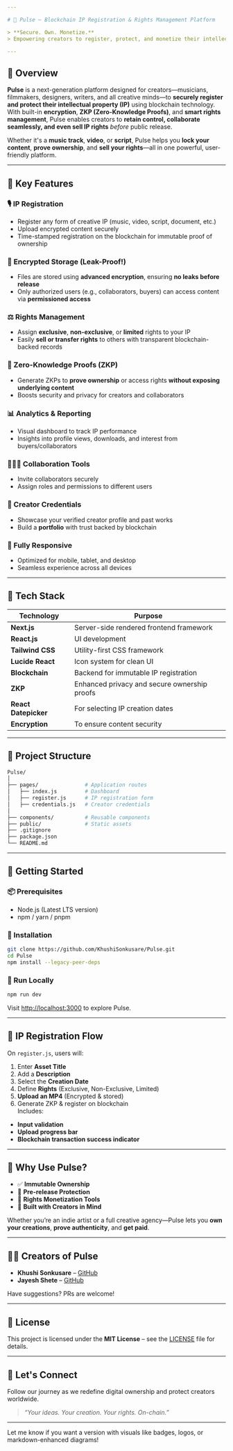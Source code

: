 ```yaml
---

# 🚀 Pulse – Blockchain IP Registration & Rights Management Platform  

> **Secure. Own. Monetize.**  
> Empowering creators to register, protect, and monetize their intellectual property using blockchain and zero-knowledge encryption.

---
```


## 🎨 Overview

**Pulse** is a next-generation platform designed for creators—musicians, filmmakers, designers, writers, and all creative minds—to **securely register and protect their intellectual property (IP)** using blockchain technology. With built-in **encryption**, **ZKP (Zero-Knowledge Proofs)**, and **smart rights management**, Pulse enables creators to **retain control, collaborate seamlessly, and even sell IP rights** *before* public release.

Whether it's a **music track**, **video**, or **script**, Pulse helps you **lock your content**, **prove ownership**, and **sell your rights**—all in one powerful, user-friendly platform.

---

## 🔐 Key Features

### 🎙️ IP Registration
- Register any form of creative IP (music, video, script, document, etc.)
- Upload encrypted content securely
- Time-stamped registration on the blockchain for immutable proof of ownership

### 🔏 Encrypted Storage (Leak-Proof!)
- Files are stored using **advanced encryption**, ensuring **no leaks before release**
- Only authorized users (e.g., collaborators, buyers) can access content via **permissioned access**

### ⚖️ Rights Management
- Assign **exclusive**, **non-exclusive**, or **limited** rights to your IP
- Easily **sell or transfer rights** to others with transparent blockchain-backed records

### 🧠 Zero-Knowledge Proofs (ZKP)
- Generate ZKPs to **prove ownership** or access rights **without exposing underlying content**
- Boosts security and privacy for creators and collaborators

### 📊 Analytics & Reporting
- Visual dashboard to track IP performance
- Insights into profile views, downloads, and interest from buyers/collaborators

### 🧑‍🤝‍🧑 Collaboration Tools
- Invite collaborators securely
- Assign roles and permissions to different users

### 🧾 Creator Credentials
- Showcase your verified creator profile and past works
- Build a **portfolio** with trust backed by blockchain

### 📱 Fully Responsive
- Optimized for mobile, tablet, and desktop
- Seamless experience across all devices

---

## 🧠 Tech Stack

| Technology     | Purpose                                |
|----------------|----------------------------------------|
| **Next.js**    | Server-side rendered frontend framework |
| **React.js**   | UI development                         |
| **Tailwind CSS**| Utility-first CSS framework            |
| **Lucide React** | Icon system for clean UI             |
| **Blockchain** | Backend for immutable IP registration |
| **ZKP**        | Enhanced privacy and secure ownership proofs |
| **React Datepicker** | For selecting IP creation dates |
| **Encryption** | To ensure content security             |

---

## 📁 Project Structure

```bash
Pulse/
│
├── pages/               # Application routes
│   ├── index.js         # Dashboard
│   ├── register.js      # IP registration form
│   ├── credentials.js   # Creator credentials
│
├── components/          # Reusable components
├── public/              # Static assets
├── .gitignore
├── package.json
└── README.md
```

---

## 🚀 Getting Started

### 📦 Prerequisites
- Node.js (Latest LTS version)
- npm / yarn / pnpm

### 🔧 Installation

```bash
git clone https://github.com/KhushiSonkusare/Pulse.git
cd Pulse
npm install --legacy-peer-deps
```

### 🧪 Run Locally

```bash
npm run dev
```

Visit [http://localhost:3000](http://localhost:3000) to explore Pulse.

---

## 🧩 IP Registration Flow

On `register.js`, users will:
1. Enter **Asset Title**
2. Add a **Description**
3. Select the **Creation Date**
4. Define **Rights** (Exclusive, Non-Exclusive, Limited)
5. **Upload an MP4** (Encrypted & stored)
6. Generate ZKP & register on blockchain  
Includes:
- **Input validation**
- **Upload progress bar**
- **Blockchain transaction success indicator**

---

## 🌟 Why Use Pulse?

- ✅ **Immutable Ownership**  
- 🔐 **Pre-release Protection**  
- 💼 **Rights Monetization Tools**  
- 🧠 **Built with Creators in Mind**

Whether you’re an indie artist or a full creative agency—Pulse lets you **own your creations**, **prove authenticity**, and **get paid**.

---

## 👨‍💻 Creators of Pulse

- **Khushi Sonkusare** – [GitHub](https://github.com/KhushiSonkusare)  
- **Jayesh Shete** – [GitHub](https://github.com/Jayesh1512) 

Have suggestions? PRs are welcome!

---

## 📜 License

This project is licensed under the **MIT License** – see the [LICENSE](./LICENSE) file for details.

---

## 💬 Let's Connect

Follow our journey as we redefine digital ownership and protect creators worldwide.

> _“Your ideas. Your creation. Your rights. On-chain.”_

---

Let me know if you want a version with visuals like badges, logos, or markdown-enhanced diagrams!
